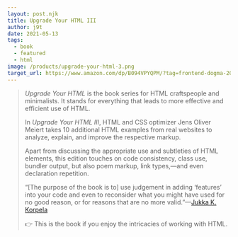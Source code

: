 ```yaml
---
layout: post.njk
title: Upgrade Your HTML III
author: j9t
date: 2021-05-13
tags:
  - book
  - featured
  - html
image: /products/upgrade-your-html-3.png
target_url: https://www.amazon.com/dp/B094VPYQPM/?tag=frontend-dogma-20
---
```

> _Upgrade Your HTML_ is the book series for HTML craftspeople and minimalists. It stands for everything that leads to more effective and efficient use of HTML.
>
> In _Upgrade Your HTML III_, HTML and CSS optimizer Jens Oliver Meiert takes 10 additional HTML examples from real websites to analyze, explain, and improve the respective markup.
>
> Apart from discussing the appropriate use and subtleties of HTML elements, this edition touches on code consistency, class use, bundler output, but also poem markup, link types,—and even declaration repetition.
>
> “[The purpose of the book is to] use judgement in adding ‘features’ into your code and even to reconsider what you might have used for no good reason, or for reasons that are no more valid.”—[Jukka K. Korpela](https://jkorpela.fi/)
>
> 👉 This is the book if you enjoy the intricacies of working with HTML.